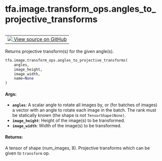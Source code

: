 <div itemscope itemtype="http://developers.google.com/ReferenceObject">
<meta itemprop="name" content="tfa.image.transform_ops.angles_to_projective_transforms" />
<meta itemprop="path" content="Stable" />
</div>

# tfa.image.transform_ops.angles_to_projective_transforms


<table class="tfo-notebook-buttons tfo-api" align="left">

<td>
  <a target="_blank" href="https://github.com/tensorflow/addons/tree/r0.5/tensorflow_addons/image/transform_ops.py#L200-L246">
    <img src="https://www.tensorflow.org/images/GitHub-Mark-32px.png" />
    View source on GitHub
  </a>
</td></table>



Returns projective transform(s) for the given angle(s).

``` python
tfa.image.transform_ops.angles_to_projective_transforms(
    angles,
    image_height,
    image_width,
    name=None
)
```



<!-- Placeholder for "Used in" -->


#### Args:


* <b>`angles`</b>: A scalar angle to rotate all images by, or (for batches of
  images) a vector with an angle to rotate each image in the batch. The
  rank must be statically known (the shape is not `TensorShape(None)`.
* <b>`image_height`</b>: Height of the image(s) to be transformed.
* <b>`image_width`</b>: Width of the image(s) to be transformed.


#### Returns:

A tensor of shape (num_images, 8). Projective transforms which can be
given to `transform` op.
